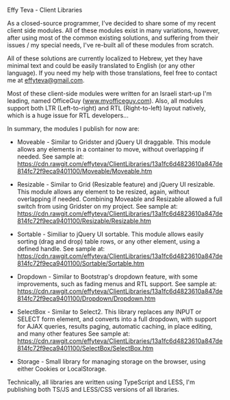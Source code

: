 Effy Teva - Client Libraries

As a closed-source programmer, I've decided to share some of my recent client side modules.
All of these modules exist in many variations, however, after using most of the common existing solutions, and suffering from their issues / my special needs, I've re-built all of these modules from scratch.

All of these solutions are currently localized to Hebrew, yet they have minimal text and could be easily translated to English (or any other language). If you need my help with those translations, feel free to contact me at effyteva@gmail.com.

Most of these client-side modules were written for an Israeli start-up I'm leading, named OfficeGuy (www.myofficeguy.com). 
Also, all modules support both LTR (Left-to-right) and RTL (Right-to-left) layout natively, which is a huge issue for RTL developers...

In summary, the modules I publish for now are:
* Moveable - Similar to Gridster and jQuery UI draggable.
This module allows any elements in a container to move, without overlapping if needed.
See sample at: https://cdn.rawgit.com/effyteva/ClientLibraries/13a1fc6d4823610a847de814fc72f9eca9401100/Moveable/Moveable.htm

* Resizable - Similar to Grid (Resizable feature) and jQuery UI resizable.
This module allows any element to be resized, again, without overlapping if needed.
Combining Moveable and Resizable allowed a full switch from using Gridster on my project.
See sample at: https://cdn.rawgit.com/effyteva/ClientLibraries/13a1fc6d4823610a847de814fc72f9eca9401100/Resizable/Resizable.htm

* Sortable - Similiar to jQuery UI sortable.
This module allows easily sorting (drag and drop) table rows, or any other element, using a defined handle.
See sample at: https://cdn.rawgit.com/effyteva/ClientLibraries/13a1fc6d4823610a847de814fc72f9eca9401100/Sortable/Sortable.htm

* Dropdown - Similar to Bootstrap's dropdown feature, with some improvements, such as fading menus and RTL support.
See sample at: https://cdn.rawgit.com/effyteva/ClientLibraries/13a1fc6d4823610a847de814fc72f9eca9401100/Dropdown/Dropdown.htm

* SelectBox - Similar to Select2.
This library replaces any INPUT or SELECT form element, and converts into a full dropdown, with support for AJAX queries, results paging, automatic caching, in place editing, and many other features
See sample at: https://cdn.rawgit.com/effyteva/ClientLibraries/13a1fc6d4823610a847de814fc72f9eca9401100/SelectBox/SelectBox.htm

* Storage - Small library for managing storage on the browser, using either Cookies or LocalStorage.

Technically, all libraries are written using TypeScript and LESS, I'm publishing both TS/JS and LESS/CSS versions of all libraries.